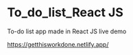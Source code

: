 # To_do_list_React JS
 To-do list app made in React JS 
 live demo 
 
https://getthisworkdone.netlify.app/
